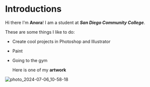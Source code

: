 # Introductions 

Hi there I'm **Anora**! I am a student at _**San Diego Community College**_.

These are some things I like to do:
* Create cool projects in Photoshop and Illustrator
* Paint
* Going to the gym

  Here is one of my **artwork**

![photo_2024-07-06_10-58-18](https://github.com/AnoraS-0909/AnoraS-0909/assets/174533133/8de4fba8-5928-4255-9375-86794ea69f00)


<!---
AnoraS-0909/AnoraS-0909 is a ✨ special ✨ repository because its `README.md` (this file) appears on your GitHub profile.
You can click the Preview link to take a look at your changes.
--->
